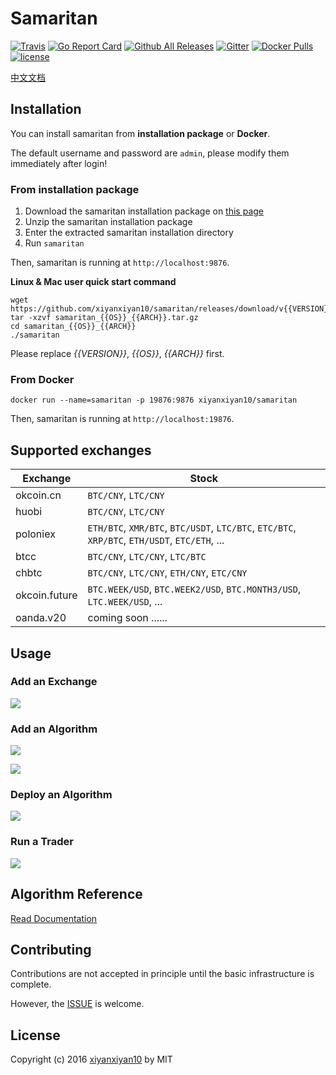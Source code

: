 # Samaritan

[![Travis](https://img.shields.io/travis/xiyanxiyan10/samaritan.svg)](https://travis-ci.org/xiyanxiyan10/samaritan) [![Go Report Card](https://goreportcard.com/badge/github.com/xiyanxiyan10/samaritan)](https://goreportcard.com/report/github.com/xiyanxiyan10/samaritan) [![Github All Releases](https://img.shields.io/github/downloads/xiyanxiyan10/samaritan/total.svg)](https://github.com/xiyanxiyan10/samaritan/releases) [![Gitter](https://img.shields.io/gitter/room/xiyanxiyan10/samaritan.svg)](https://gitter.im/xiyanxiyan10-samaritan/Lobby?utm_source=share-link&utm_medium=link&utm_campaign=share-link) [![Docker Pulls](https://img.shields.io/docker/pulls/xiyanxiyan10/samaritan.svg)](https://hub.docker.com/r/xiyanxiyan10/samaritan/) [![license](https://img.shields.io/github/license/xiyanxiyan10/samaritan.svg)](https://github.com/xiyanxiyan10/samaritan/blob/master/LICENSE)

[中文文档](http://samaritan.stockdb.org/#/zh-cn)

## Installation

You can install samaritan from **installation package** or **Docker**.

The default username and password are `admin`, please modify them immediately after login!

### From installation package

1. Download the samaritan installation package on [this page](https://github.com/xiyanxiyan10/samaritan/releases)
2. Unzip the samaritan installation package
3. Enter the extracted samaritan installation directory
4. Run `samaritan`

Then, samaritan is running at `http://localhost:9876`.

**Linux & Mac user quick start command**

```shell
wget https://github.com/xiyanxiyan10/samaritan/releases/download/v{{VERSION}}/samaritan_{{OS}}_{{ARCH}}.tar.gz
tar -xzvf samaritan_{{OS}}_{{ARCH}}.tar.gz
cd samaritan_{{OS}}_{{ARCH}}
./samaritan
```

Please replace *{{VERSION}}*, *{{OS}}*, *{{ARCH}}* first.

### From Docker

```shell
docker run --name=samaritan -p 19876:9876 xiyanxiyan10/samaritan
```

Then, samaritan is running at `http://localhost:19876`.

## Supported exchanges

| Exchange | Stock |
| -------- | ----- |
| okcoin.cn | `BTC/CNY`, `LTC/CNY` |
| huobi | `BTC/CNY`, `LTC/CNY` |
| poloniex | `ETH/BTC`, `XMR/BTC`, `BTC/USDT`, `LTC/BTC`, `ETC/BTC`, `XRP/BTC`, `ETH/USDT`, `ETC/ETH`, ... |
| btcc | `BTC/CNY`, `LTC/CNY`, `LTC/BTC` |
| chbtc | `BTC/CNY`, `LTC/CNY`, `ETH/CNY`, `ETC/CNY` |
| okcoin.future | `BTC.WEEK/USD`, `BTC.WEEK2/USD`, `BTC.MONTH3/USD`, `LTC.WEEK/USD`, ... |
| oanda.v20 | coming soon ...... |

## Usage

### Add an Exchange

![](https://raw.githubusercontent.com/xiyanxiyan10/samaritan/master/docs/_media/add-exchange.png)

### Add an Algorithm

![](https://raw.githubusercontent.com/xiyanxiyan10/samaritan/master/docs/_media/add-algorithm.png)

![](https://raw.githubusercontent.com/xiyanxiyan10/samaritan/master/docs/_media/edit-algorithm.png)

### Deploy an Algorithm

![](https://raw.githubusercontent.com/xiyanxiyan10/samaritan/master/docs/_media/add-trader.png)

### Run a Trader

![](https://raw.githubusercontent.com/xiyanxiyan10/samaritan/master/docs/_media/run-trader.png)

## Algorithm Reference

[Read Documentation](http://samaritan.stockdb.org/#/#algorithm-reference)

## Contributing

Contributions are not accepted in principle until the basic infrastructure is complete.

However, the [ISSUE](https://github.com/xiyanxiyan10/samaritan/issues) is welcome.

## License

Copyright (c) 2016 [xiyanxiyan10](https://github.com/xiyanxiyan10) by MIT

